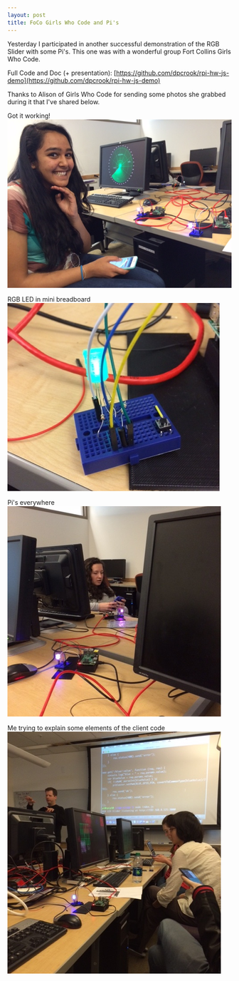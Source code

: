 ```yaml
---
layout: post
title: FoCo Girls Who Code and Pi's
---
```


Yesterday I participated in another successful demonstration of the RGB Slider with some Pi's. This one was with a wonderful group Fort Collins Girls Who Code. 

Full Code and Doc (+ presentation): [https://github.com/dpcrook/rpi-hw-js-demo](https://github.com/dpcrook/rpi-hw-js-demo)


Thanks to Alison of Girls Who Code for sending some photos she grabbed during it that I've shared below.

Got it working!
![Using smartphone to control the LED color](/images/12Apr2016/IMG_3518.JPG)

RGB LED in mini breadboard
![RGB LED in mini breadboard](/images/12Apr2016/IMG_3516.JPG)

Pi's everywhere
![Multiple Pi's](/images/12Apr2016/IMG_3519.JPG)

Me trying to explain some elements of the client code
![Multiple Pi's](/images/12Apr2016/IMG_3520.JPG)

